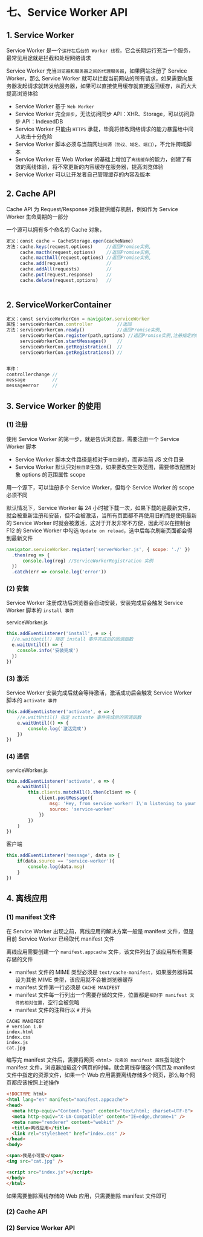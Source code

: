 # 七、Service Worker API

## 1. Service Worker

Service Worker 是一个`运行在后台的 Worker 线程`，它会长期运行充当一个服务，最常见用途就是拦截和处理网络请求

Service Worker 充当`浏览器和服务器之间的代理服务器`，如果网站注册了 Service Worker，那么 Service Worker 就可以拦截当前网站的所有请求，如果需要向服务器发起请求就转发给服务器，如果可以直接使用缓存就直接返回缓存，从而大大提高浏览体验

* Service Worker 基于 `Web Worker`
* Service Worker 完全`异步`，无法访问同步 API：XHR、Storage，可以访问异步 API：IndexedDB
* Service Worker 只能由 `HTTPS` 承载，毕竟将修改网络请求的能力暴露给中间人攻击十分危险
* Service Worker 脚本必须与当前网址`同源（协议、域名、端口）`，不允许跨域脚本
* Service Worker 在 Web Worker 的基础上增加了`离线缓存`的能力，创建了有效的离线体验，将不常更新的内容缓存在服务器，提高浏览体验
* Service Worker 可以让开发者自己管理缓存的内容及版本

## 2. Cache API

Cache API 为 Request/Response 对象提供缓存机制，例如作为 Service Worker 生命周期的一部分

一个源可以拥有多个命名的 Cache 对象，

```javascript
定义：const cache = CacheStorage.open(cacheName)
方法：cache.keys(request,options)     //返回Promise实例,
     cache.macth(request,options)    //返回Promise实例,
     cache.macthAll(request,options) //返回Promise实例,
     cache.add(request)              //
     cache.addAll(requests)          //
     cache.put(request,response)     //
     cache.delete(request,options)   //
     
```

## 2. ServiceWorkerContainer

```javascript
定义：const serviceWorkerCon = navigator.serviceWorker
属性：serviceWorkerCon.controller         //返回
方法：serviceWorkerCon.ready()            //返回Promise实例,
     serviceWorkerCon.register(path,options) //返回Promise实例,注册指定的Service Worker脚本
     serviceWorkerCon.startMessages()    //
     serviceWorkerCon.getRegistration()  //
     serviceWorkerCon.getRegistrations() //


事件：
controllerchange //
message          //
messageerror     //
```

## 3. Service Worker 的使用

### (1) 注册

使用 Service Worker 的第一步，就是告诉浏览器，需要注册一个 Service Worker 脚本

* Service Worker 脚本文件路径是相对于`根目录`的，而非当前 JS 文件目录
* Service Worker 默认只对`根目录`生效，如果要改变生效范围，需要修改配置对象 options 的范围属性 scope

用一个源下，可以注册多个 Service Worker，但每个 Service Worker 的 scope 必须不同

默认情况下，Service Worker 每 24 小时被下载一次，如果下载的是最新文件，就会被重新注册和安装，但不会被激活，当所有页面都不再使用旧的而是使用最新的 Service Worker 时就会被激活，这对于开发非常不方便，因此可以在控制台 F12 的 Service Worker 中勾选 `Update on reload`，选中后每次刷新页面都会得到最新文件

```javascript
navigator.serviceWorker.register('serverWorker.js', { scope: './' })
  .then(reg => {
      console.log(reg) //ServiceWorkerRegistration 实例
  })
  .catch(err => console.log('error'))
```

### (2) 安装

Service Worker 注册成功后浏览器会自动安装，安装完成后会触发 Service Worker 脚本的 `install 事件`

serviceWorker.js

```javascript
this.addEventListener('install', e => {
  //e.waitUntil() 指定 install 事件完成后的回调函数
  e.waitUntil(() => {
    console.info('安装完成')
  })
})
```

### (3) 激活

Service Worker 安装完成后就会等待激活，激活成功后会触发 Service Worker 脚本的 `activate 事件`

```javascript
this.addEventListener('activate', e => {
    //e.waitUntil() 指定 activate 事件完成后的回调函数
    e.waitUntil(() => {
        console.log('激活完成')
    })
})
```

### (4) 通信

serviceWorker.js

```javascript
this.addEventListener('activate', e => {
    e.waitUntil(
        this.clients.matchAll().then(client => {
            client.postMessage({
                msg: 'Hey, from service worker! I\'m listening to your fetch requests.',
                source: 'service-worker'
            })
        })
    )
})
```

客户端

```javascript
this.addEventListener('message', data => {
    if(data.source == 'service-worker'){
        console.log(data.msg)
    }
})
```

## 4. 离线应用

### (1) manifest 文件

在 Service Worker 出现之前，离线应用的解决方案一般是 manifest 文件，但是目前 Service Worker 已经取代 manifest 文件

离线应用需要创建一个 `manifest.appcache` 文件，该文件列出了该应用所有需要存储的文件

* manifest 文件的 MIME 类型必须是 `text/cache-manifest`，如果服务器将其设为其他 MIME 类型，该应用就不会被浏览器缓存
* manifest 文件第一行必须是 `CACHE MANIFEST`
* manifest 文件每一行列出一个需要存储的文件，位置都是`相对于 manifest 文件的相对位置`，空行会被忽略
* manifest 文件的注释行以 `#` 开头

```appcache
CACHE MANIFEST
# version 1.0
index.html
index.css
index.js
cat.jpg
```

编写完 manifest 文件后，需要将网页 `<html> 元素的 manifest 属性`指向这个 manifest 文件，浏览器加载这个网页的时候，就会离线存储这个网页及 manifest 文件中指定的资源文件，如果一个 Web 应用需要离线存储多个网页，那么每个网页都应该按照上述操作

```html
<!DOCTYPE html>
<html lang="en" manifest="manifest.appcache">
<head>
  <meta http-equiv="Content-Type" content="text/html; charset=UTF-8">
  <meta http-equiv="X-UA-Compatible" content="IE=edge,chrome=1" />
  <meta name="renderer" content="webkit" />
  <title>离线应用</title>
  <link rel="stylesheet" href="index.css" />
</head>
<body>

<span>我是小可爱</span>
<img src="cat.jpg" />

<script src="index.js"></script>
</body>
</html>
```

如果需要删除离线存储的 Web 应用，只需要删除 manifest 文件即可

### (2) Cache API

### (2) Service Worker API
